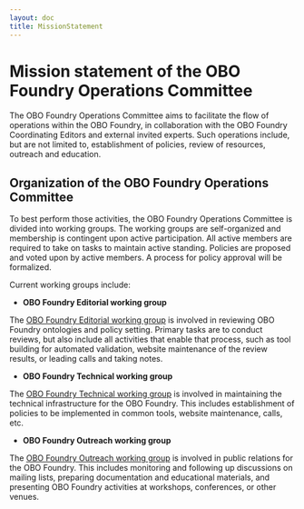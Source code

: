 ```yaml
---
layout: doc
title: MissionStatement
---
```


# Mission statement of the OBO Foundry Operations Committee #

The OBO Foundry Operations Committee aims to facilitate the flow of operations within the OBO Foundry, in collaboration with the OBO Foundry Coordinating Editors and external invited experts. Such operations include, but are not limited to, establishment of policies, review of resources, outreach and education.

## Organization of the OBO Foundry Operations Committee ##
To best perform those activities, the OBO Foundry Operations Committee is divided into working groups. The working groups are self-organized and membership is contingent upon active participation. All active members are required to take on tasks to maintain active standing. Policies are proposed and voted upon by active members. A process for policy approval will be formalized.

Current working groups include:

  * **OBO Foundry Editorial working group**

The [OBO Foundry Editorial working group](EditorialWG.md) is involved in reviewing OBO Foundry ontologies and policy setting. Primary tasks are to conduct reviews, but also include all activities that enable that process, such as tool building for automated validation, website maintenance of the review results, or leading calls and taking notes.

  * **OBO Foundry Technical working group**

The [OBO Foundry Technical working group](TechnicalWG.md) is involved in maintaining the technical infrastructure for the OBO Foundry. This includes establishment of policies to be implemented in common tools, website maintenance, calls, etc.

  * **OBO Foundry Outreach working group**

The [OBO Foundry Outreach working group](OutreachWG.md) is involved in public relations for the OBO Foundry. This includes monitoring and following up discussions on mailing lists, preparing documentation and educational materials, and presenting OBO Foundry activities at workshops, conferences, or other venues.
